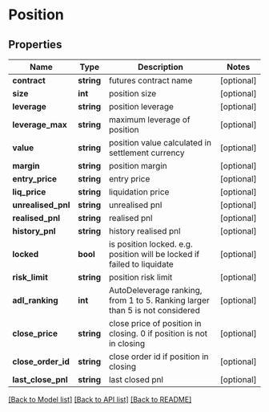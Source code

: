 # Position

## Properties
Name | Type | Description | Notes
------------ | ------------- | ------------- | -------------
**contract** | **string** | futures contract name | [optional] 
**size** | **int** | position size | [optional] 
**leverage** | **string** | position leverage | [optional] 
**leverage_max** | **string** | maximum leverage of position | [optional] 
**value** | **string** | position value calculated in settlement currency | [optional] 
**margin** | **string** | position margin | [optional] 
**entry_price** | **string** | entry price | [optional] 
**liq_price** | **string** | liquidation price | [optional] 
**unrealised_pnl** | **string** | unrealised pnl | [optional] 
**realised_pnl** | **string** | realised pnl | [optional] 
**history_pnl** | **string** | history realised pnl | [optional] 
**locked** | **bool** | is position locked. e.g. position will be locked if failed to liquidate | [optional] 
**risk_limit** | **string** | position risk limit | [optional] 
**adl_ranking** | **int** | AutoDeleverage ranking, from 1 to 5. Ranking larger than 5 is not considered | [optional] 
**close_price** | **string** | close price of position in closing. 0 if position is not in closing | [optional] 
**close_order_id** | **string** | close order id if position in closing | [optional] 
**last_close_pnl** | **string** | last closed pnl | [optional] 

[[Back to Model list]](../README.md#documentation-for-models) [[Back to API list]](../README.md#documentation-for-api-endpoints) [[Back to README]](../README.md)


